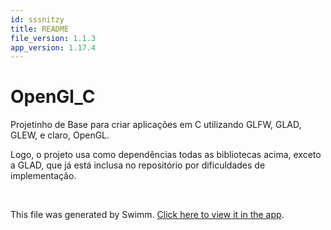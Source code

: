 ```yaml
---
id: sssnitzy
title: README
file_version: 1.1.3
app_version: 1.17.4
---
```


# OpenGl\_C

Projetinho de Base para criar aplicações em C utilizando GLFW, GLAD, GLEW, e claro, OpenGL.

Logo, o projeto usa como dependências todas as bibliotecas acima, exceto a GLAD, que já está inclusa no repositório por dificuldades de implementação.

<br/>

This file was generated by Swimm. [Click here to view it in the app](https://app.swimm.io/repos/Z2l0aHViJTNBJTNBT3BlbkdsX0MlM0ElM0FEaW5vc3NhdXJvUHJvZHVjdGlvbnM=/docs/sssnitzy).
